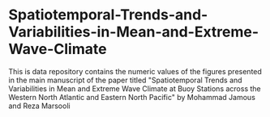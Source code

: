 # Spatiotemporal-Trends-and-Variabilities-in-Mean-and-Extreme-Wave-Climate
This is data repository contains the numeric values of the figures presented in the main manuscript of the paper titled "Spatiotemporal Trends and Variabilities in Mean and Extreme Wave Climate at Buoy Stations across the Western North Atlantic and Eastern North Pacific" by Mohammad Jamous and Reza Marsooli
